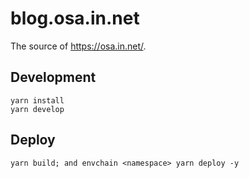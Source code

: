 # blog.osa.in.net

The source of https://osa.in.net/.

## Development

```fish
yarn install
yarn develop
```

## Deploy

```fish
yarn build; and envchain <namespace> yarn deploy -y
```
